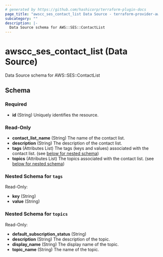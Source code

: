 ```yaml
---
# generated by https://github.com/hashicorp/terraform-plugin-docs
page_title: "awscc_ses_contact_list Data Source - terraform-provider-awscc"
subcategory: ""
description: |-
  Data Source schema for AWS::SES::ContactList
---
```


# awscc_ses_contact_list (Data Source)

Data Source schema for AWS::SES::ContactList



<!-- schema generated by tfplugindocs -->
## Schema

### Required

- **id** (String) Uniquely identifies the resource.

### Read-Only

- **contact_list_name** (String) The name of the contact list.
- **description** (String) The description of the contact list.
- **tags** (Attributes List) The tags (keys and values) associated with the contact list. (see [below for nested schema](#nestedatt--tags))
- **topics** (Attributes List) The topics associated with the contact list. (see [below for nested schema](#nestedatt--topics))

<a id="nestedatt--tags"></a>
### Nested Schema for `tags`

Read-Only:

- **key** (String)
- **value** (String)


<a id="nestedatt--topics"></a>
### Nested Schema for `topics`

Read-Only:

- **default_subscription_status** (String)
- **description** (String) The description of the topic.
- **display_name** (String) The display name of the topic.
- **topic_name** (String) The name of the topic.


